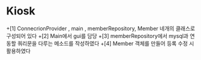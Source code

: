 # Kiosk

+[1] ConnecrionProvider , main , memberRepository, Member 네개의 클래스로 구성되어 있다 
+[2] Main에서 gui를 담당 
+[3] memberRepository에서 mysql과 연동할 쿼리문을 다루는 메소드를 작성하였다
+[4] Member 객체를 만들어 등록 수정 시 활용하였다 
